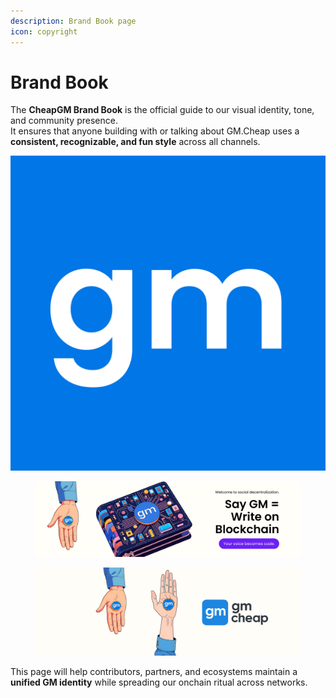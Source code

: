 ```yaml
---
description: Brand Book page
icon: copyright
---
```


# Brand Book

The **CheapGM Brand Book** is the official guide to our visual identity, tone, and community presence.\
It ensures that anyone building with or talking about GM.Cheap uses a **consistent, recognizable, and fun style** across all channels.

![](<../.gitbook/assets/GM logo.png>)

<div><figure><img src="../.gitbook/assets/Gm  4850 1380.png" alt=""><figcaption></figcaption></figure> <figure><img src="../.gitbook/assets/10-1500x500 gm 2.png" alt=""><figcaption></figcaption></figure></div>

This page will help contributors, partners, and ecosystems maintain a **unified GM identity** while spreading our onchain ritual across networks.
